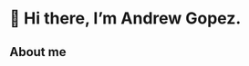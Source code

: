 # 👋 Hi there, I’m Andrew Gopez.

## About me

<!---
andrewgopez/andrewgopez is a ✨ special ✨ repository because its `README.md` (this file) appears on your GitHub profile.
You can click the Preview link to take a look at your changes.
--->
